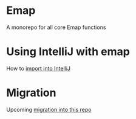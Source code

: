 # Emap
A monorepo for all core Emap functions

# Using IntelliJ with emap
How to [import into IntelliJ](docs/intellij.md)

# Migration
Upcoming [migration into this repo](docs/migration.md)

